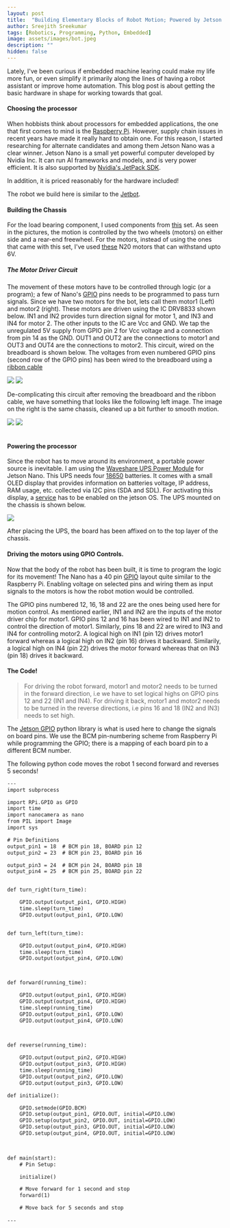```yaml
---
layout: post
title:  "Building Elementary Blocks of Robot Motion; Powered by Jetson Nano "
author: Sreejith Sreekumar
tags: [Robotics, Programming, Python, Embedded]
image: assets/images/bot.jpeg
description: ""
hidden: false
---
```


Lately, I've been curious if embedded machine learing could make my life more fun, or even simplify it primarily along the lines of having a robot assistant or improve home automation. This blog post is about getting the basic hardware in shape for working towards that goal.

#### Choosing the processor

When hobbists think about processors for embedded applications, the one that first comes to mind is the <a href="https://www.raspberrypi.com/">Raspberry Pi</a>. However, supply chain issues in recent years have made it really hard to obtain one. For this reason, I started researching for alternate candidates and among them Jetson Nano was a clear winner. Jetson Nano is a small yet powerful computer developed by Nvidia Inc.  It can run AI frameworks and models, and is very power efficient. It is also supported by <a href="https://developer.nvidia.com/embedded/jetpack">Nvidia's JetPack SDK</a>.

In addition, it is priced reasonably for the hardware included!

The robot we build here is similar to the <a href="https://jetbot.org/master/">Jetbot</a>.

#### Building the Chassis

For the load bearing component, I used components from <a href="https://www.amazon.com/Mixse-Tracking-Chassis-Compatible-Electric/dp/B08RMTJ8RP/">this</a> set. As seen in the pictures, the motion is controlled by the two wheels (motors) on either side and a rear-end freewheel. For the motors, instead of using the ones that came with this set, I've used <a href="https://www.amazon.com/Augiimor-Reduction-Gearwheel-Gearbox-Electric/dp/B08B3L7T8D/">these</a> N20 motors that can withstand upto 6V.

##### The Motor Driver Circuit

The movement of these motors have to be controlled through logic (or a program); a few of Nano's <a href="https://jetsonhacks.com/2019/06/07/jetson-nano-gpio/">GPIO</a> pins needs to be programmed to pass turn signals. Since we have two motors for the bot, lets call them motor1 (Left) and motor2 (right). These motors are driven using the IC DRV8833 shown below. IN1 and IN2 provides turn direction signal for motor 1, and IN3 and IN4 for motor 2. The other inputs to the IC are Vcc and GND. We tap the unregulated 5V supply from GPIO pin 2 for Vcc voltage and a connection from pin 14 as the GND. OUT1 and OUT2 are the connections to motor1 and OUT3 and OUT4 are the connections to motor2. This circuit, wired on the breadboard is shown below. The voltages from even numbered GPIO pins (second row of the GPIO pins) has been wired to the breadboard using a <a href="https://www.amazon.com/dp/B08T9HCL37">ribbon cable</a>

<div align="left">
  <img src="../assets/images/motor-driver.jpg"/>
  <img src="../assets/images/breadboard.jpeg"/>
</div>

De-complicating this circuit after removing the breadboard and the ribbon cable, we have something that looks like the following left image. The image on the right is the same chassis, cleaned up a bit further to smooth motion.

<div align="left">
  <img src="../assets/images/motors.jpeg"/>
  <img src="../assets/images/clean_chassis.jpg"/>
</div>

<br>

#### Powering the processor

Since the robot has to move around its environment, a portable power source is inevitable. I am using the <a href="https://www.amazon.com/dp/B08BRMZ4G6">Waveshare UPS Power Module</a> for Jetson Nano. This UPS needs four <a href="https://www.amazon.com/dp/B0BC947XDJ">18650</a> batteries. It comes with a small OLED display that provides information on batteries voltage, IP address, RAM usage, etc. collected via I2C pins (SDA and SDL). For activating this display, a <a href="https://www.waveshare.com/wiki/UPS_Power_Module">service</a> has to be enabled on the jetson OS. The UPS mounted on the chassis is shown below.

<div align="left">
  <img src="../assets/images/ups.jpg"/>
</div>

After placing the UPS, the board has been affixed on to the top layer of the chassis.

#### Driving the motors using GPIO Controls.

Now that the body of the robot has been built, it is time to program the logic for its movement! The Nano has a 40 pin <a href="https://jetsonhacks.com/2019/06/07/jetson-nano-gpio/">GPIO</a> layout quite similar to the Raspberry Pi. Enabling voltage on selected pins and wiring them as input signals to the motors is how the robot motion would be controlled.

 The GPIO pins numbered 12, 16, 18 and 22 are the ones being used here for motion control. As mentioned earlier, IN1 and IN2 are the inputs of the motor driver chip for motor1. GPIO pins 12 and 16 has been wired to IN1 and IN2 to control the direction of motor1. Similarly, pins 18 and 22 are wired to IN3 and IN4 for controlling motor2. A logical high on IN1 (pin 12) drives motor1 forward whereas a logical high on IN2 (pin 16) drives it backward. Similarily, a logical high on IN4 (pin 22) drives the motor forward whereas that on IN3 (pin 18) drives it backward.


#### The Code!

> For driving the robot forward, motor1 and motor2 needs to be turned in the forward direction, i.e we have to set logical highs on GPIO pins 12 and 22 (IN1 and IN4). For driving it back, motor1 and motor2 needs to be turned in the reverse directions, i.e pins 16 and 18 (IN2 and IN3) needs to set high.

The <a href="https://github.com/NVIDIA/jetson-gpio">Jetson GPIO</a> python library is what is used here to change the signals on board pins. We use the BCM pin-numbering scheme from Raspberry Pi while programming the GPIO; there is a mapping of each board pin to a different BCM number.

The following python code moves the robot 1 second forward and reverses 5 seconds!

```html
---
import subprocess

import RPi.GPIO as GPIO
import time
import nanocamera as nano
from PIL import Image
import sys

# Pin Definitions
output_pin1 = 18  # BCM pin 18, BOARD pin 12
output_pin2 = 23  # BCM pin 23, BOARD pin 16

output_pin3 = 24  # BCM pin 24, BOARD pin 18
output_pin4 = 25  # BCM pin 25, BOARD pin 22


def turn_right(turn_time):

    GPIO.output(output_pin1, GPIO.HIGH)
    time.sleep(turn_time)     
    GPIO.output(output_pin1, GPIO.LOW)


def turn_left(turn_time):

    GPIO.output(output_pin4, GPIO.HIGH)
    time.sleep(turn_time)     
    GPIO.output(output_pin4, GPIO.LOW)



def forward(running_time):

    GPIO.output(output_pin1, GPIO.HIGH)
    GPIO.output(output_pin4, GPIO.HIGH)
    time.sleep(running_time)
    GPIO.output(output_pin1, GPIO.LOW)
    GPIO.output(output_pin4, GPIO.LOW)
    


def reverse(running_time):    

    GPIO.output(output_pin2, GPIO.HIGH)
    GPIO.output(output_pin3, GPIO.HIGH)
    time.sleep(running_time)
    GPIO.output(output_pin2, GPIO.LOW)
    GPIO.output(output_pin3, GPIO.LOW)

def initialize():

    GPIO.setmode(GPIO.BCM)
    GPIO.setup(output_pin1, GPIO.OUT, initial=GPIO.LOW)
    GPIO.setup(output_pin2, GPIO.OUT, initial=GPIO.LOW)
    GPIO.setup(output_pin3, GPIO.OUT, initial=GPIO.LOW)
    GPIO.setup(output_pin4, GPIO.OUT, initial=GPIO.LOW)
    


def main(start):
    # Pin Setup:

    initialize()

    # Move forward for 1 second and stop
    forward(1)

    # Move back for 5 seconds and stop
    
---
```
